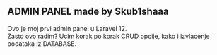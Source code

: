 ADMIN PANEL made by Skub1shaaa
---
Ovo je moj prvi admin panel u Laravel 12. <br>
Zasto ovo radim? Ucim korak po korak CRUD opcije, kako i izvlacenje podataka iz DATABASE.

